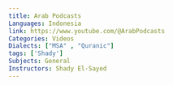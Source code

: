 ```yaml
---
title: Arab Podcasts
Languages: Indonesia
link: https://www.youtube.com/@ArabPodcasts
Categories: Videos
Dialects: ["MSA" , "Quranic"]
tags: ['Shady']
Subjects: General
Instructors: Shady El-Sayed
---
```

